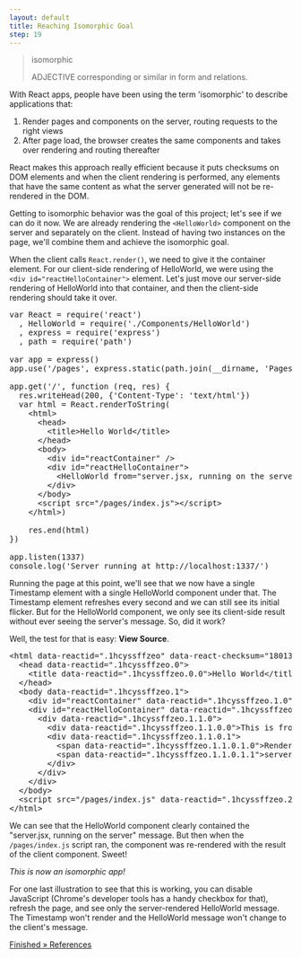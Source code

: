 ```yaml
---
layout: default
title: Reaching Isomorphic Goal
step: 19
---
```

> isomorphic
>
> ADJECTIVE
> corresponding or similar in form and relations.

With React apps, people have been using the term 'isomorphic' to describe applications that:

1. Render pages and components on the server, routing requests to the right views
1. After page load, the browser creates the same components and takes over rendering and routing thereafter

React makes this approach really efficient because it puts checksums on DOM elements and when the client rendering is performed, any elements that have the same content as what the server generated will not be re-rendered in the DOM.

Getting to isomorphic behavior was the goal of this project; let's see if we can do it now.  We are already rendering the `<HelloWorld>` component on the server and separately on the client.  Instead of having two instances on the page, we'll combine them and achieve the isomorphic goal.

When the client calls `React.render()`, we need to give it the container element.  For our client-side rendering of HelloWorld, we were using the `<div id="reactHelloContainer">` element.  Let's just move our server-side rendering of HelloWorld into that container, and then the client-side rendering should take it over.

<pre class="brush: js">
var React = require('react')
  , HelloWorld = require('./Components/HelloWorld')
  , express = require('express')
  , path = require('path')

var app = express()
app.use('/pages', express.static(path.join(__dirname, 'Pages')))

app.get('/', function (req, res) {
  res.writeHead(200, {'Content-Type': 'text/html'})
  var html = React.renderToString(
    &lt;html&gt;
      &lt;head&gt;
        &lt;title&gt;Hello World&lt;/title&gt;
      &lt;/head&gt;
      &lt;body&gt;
        &lt;div id="reactContainer" /&gt;
        &lt;div id="reactHelloContainer"&gt;
          &lt;HelloWorld from="server.jsx, running on the server"&gt;&lt;/HelloWorld&gt;
        &lt;/div&gt;
      &lt;/body&gt;
      &lt;script src="/pages/index.js"&gt;&lt;/script&gt;
    &lt;/html&gt;)

    res.end(html)
})

app.listen(1337)
console.log('Server running at http://localhost:1337/')
</pre>

Running the page at this point, we'll see that we now have a single Timestamp element with a single HelloWorld component under that.  The Timestamp element refreshes every second and we can still see its initial flicker.  But for the HelloWorld component, we only see its client-side result without ever seeing the server's message.  So, did it work?

Well, the test for that is easy: **View Source**.

<pre class="brush: html">
&lt;html data-reactid=".1hcyssffzeo" data-react-checksum="1801386867"&gt;
  &lt;head data-reactid=".1hcyssffzeo.0"&gt;
    &lt;title data-reactid=".1hcyssffzeo.0.0"&gt;Hello World&lt;/title&gt;
  &lt;/head&gt;
  &lt;body data-reactid=".1hcyssffzeo.1"&gt;
    &lt;div id="reactContainer" data-reactid=".1hcyssffzeo.1.0"&gt;&lt;/div&gt;
    &lt;div id="reactHelloContainer" data-reactid=".1hcyssffzeo.1.1"&gt;
      &lt;div data-reactid=".1hcyssffzeo.1.1.0"&gt;
        &lt;div data-reactid=".1hcyssffzeo.1.1.0.0"&gt;This is from the HelloWorld.jsx component&#x27;s render function.&lt;/div&gt;
        &lt;div data-reactid=".1hcyssffzeo.1.1.0.1"&gt;
          &lt;span data-reactid=".1hcyssffzeo.1.1.0.1.0"&gt;Rendered from: &lt;/span&gt;
          &lt;span data-reactid=".1hcyssffzeo.1.1.0.1.1"&gt;server.jsx, running on the server&lt;/span&gt;
        &lt;/div&gt;
      &lt;/div&gt;
    &lt;/div&gt;
  &lt;/body&gt;
  &lt;script src="/pages/index.js" data-reactid=".1hcyssffzeo.2"&gt;&lt;/script&gt;
&lt;/html&gt;
</pre>

We can see that the HelloWorld component clearly contained the "server.jsx, running on the server" message.  But then when the `/pages/index.js` script ran, the component was re-rendered with the result of the client component.  Sweet!

*This is now an isomorphic app!*

For one last illustration to see that this is working, you can disable JavaScript (Chrome's developer tools has a handy checkbox for that), refresh the page, and see only the server-rendered HelloWorld message.  The Timestamp won't render and the HelloWorld message won't change to the client's message.

[Finished » References](20-references)
